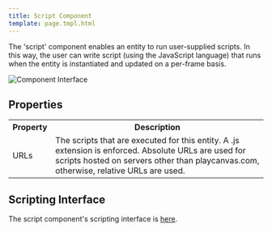 ```yaml
---
title: Script Component
template: page.tmpl.html
---
```


The 'script' component enables an entity to run user-supplied scripts. In this way, the user can write script (using the JavaScript language) that runs when the entity is instantiated and updated on a per-frame basis.

![Component Interface](/images/platform/component_script.png)

## Properties

<table class="table">
    <tr><th>Property</th><th>Description</th></tr>
    <tr><td>URLs</td><td>The scripts that are executed for this entity. A .js extension is enforced. Absolute URLs are used for scripts hosted on servers other than playcanvas.com, otherwise, relative URLs are used.</td></tr>
</table>

## Scripting Interface

The script component's scripting interface is [here](/engine/api/stable/symbols/pc.fw.ScriptComponent.html).